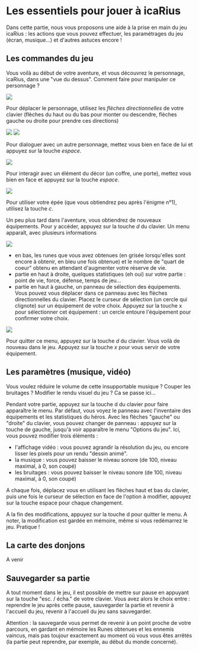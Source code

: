 # Les essentiels pour jouer à icaRius

Dans cette partie, nous vous proposons une aide à la prise en main du jeu icaRius : les actions que vous pouvez effectuer, les paramétrages du jeu (écran, musique...) et d'autres astuces encore !

## Les commandes du jeu

Vous voilà au début de votre aventure, et vous découvrez le personnage, icaRius, dans une "vue du dessus". Comment faire pour manipuler ce personnage ? 

![](images/essentiels01.PNG)

Pour déplacer le personnage, utilisez les *flèches directionnelles* de votre clavier (flèches du haut ou du bas pour monter ou descendre, flèches gauche ou droite pour prendre ces directions)

![](images/essentiels02a.PNG)
![](images/essentiels02b.PNG)

Pour dialoguer avec un autre personnage, mettez vous bien en face de lui et appuyez sur la touche *espace*.

![](images/essentiels03.PNG)

Pour interagir avec un élément du décor (un coffre, une porte), mettez vous bien en face et appuyez sur la touche *espace*.

![](images/essentiels04.PNG)

Pour utiliser votre épée (que vous obtiendrez peu après l'énigme n°1), utilisez la touche *c*. 

Un peu plus tard dans l'aventure, vous obtiendrez de nouveaux équipements. Pour y accéder, appuyez sur la touche *d* du clavier. Un menu apparaît, avec plusieurs informations

![](images/essentiels05a.PNG)

- en bas, les runes que vous avez obtenues (en grisée lorsqu'elles sont encore à obtenir, en bleu une fois obtenue) et le nombre de "quart de coeur" obtenu en attendant d'augmenter votre réserve de vie.
- partie en haut à droite, quelques statistiques (eh oui) sur votre partie : point de vie, force, défense, temps de jeu... 
- partie en haut à gauche, un panneau de sélection des équipements. Vous pouvez vous déplacer dans ce panneau avec les flèches directionnelles du clavier. Placez le curseur de sélection (un cercle qui clignote) sur un équipement de votre choix. Appuyez sur la touche x pour sélectionner cet équipement : un cercle entoure l'équipement pour confirmer votre choix. 

![](images/essentiels05b.PNG)

Pour quitter ce menu, appuyez sur la touche *d* du clavier. Vous voilà de nouveau dans le jeu. Appuyez sur la touche *x* pour vous servir de votre équipement. 

## Les paramètres (musique, vidéo)

Vous voulez réduire le volume de cette insupportable musique ? Couper les bruitages ? Modifier le rendu visuel du jeu ? Ca se passe ici...

Pendant votre partie, appuyez sur la touche d du clavier pour faire apparaître le menu. Par défaut, vous voyez le panneau avec l'inventaire des équipements et les statistiques du héros. Avec les flèches "gauche" ou "droite" du clavier, vous pouvez changer de panneau : appuyez sur la touche de gauche, jusqu'à voir apparaître le menu "Options du jeu". Ici, vous pouvez modifier trois éléments :

- l'affichage vidéo : vous pouvez agrandir la résolution du jeu, ou encore lisser les pixels pour un rendu "dessin animé".
- la musique : vous pouvez baisser le niveau sonore (de 100, niveau maximal, à 0, son coupé)
- les bruitages : vous pouvez baisser le niveau sonore (de 100, niveau maximal, à 0, son coupé)

A chaque fois, déplacez vous en utilisant les flèches haut et bas du clavier, puis une fois le curseur de sélection en face de l'option à modifier, appuyez sur la touche espace pour chaque changement.

A la fin des modifications, appuyez sur la touche d pour quitter le menu. A noter, la modification est gardée en mémoire, même si vous redémarrez le jeu. Pratique !

## La carte des donjons

A venir

## Sauvegarder sa partie

A tout moment dans le jeu, il est possible de mettre sur pause en appuyant sur la touche "esc. / écha." de votre clavier. Vous avez alors le choix entre : reprendre le jeu après cette pause, sauvegarder la partie et revenir à l'accueil du jeu, revenir à l'accueil du jeu sans sauvegarder.

Attention : la sauvegarde vous permet de revenir à un point proche de votre parcours, en gardant en mémoire les Runes obtenues et les ennemis vaincus, mais pas toujour exactement au moment où vous vous êtes arrêtés (la partie peut reprendre, par exemple, au début du monde concerné).


